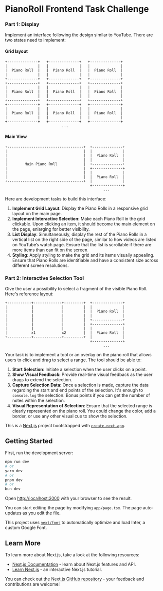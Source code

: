 # PianoRoll Frontend Task Challenge

### Part 1: Display

Implement an interface following the design similar to YouTube. There are two states need to implement:

#### Grid layout

```
+--------------+   +--------------+   +--------------+
|              |   |              |   |              |
|  Piano Roll  |   |  Piano Roll  |   |  Piano Roll  |
|              |   |              |   |              |
+--------------+   +--------------+   +--------------+
+--------------+   +--------------+   +--------------+
|              |   |              |   |              |
|  Piano Roll  |   |  Piano Roll  |   |  Piano Roll  |
|              |   |              |   |              |
+--------------+   +--------------+   +--------------+
+--------------+   +--------------+   +--------------+
|              |   |              |   |              |
|  Piano Roll  |   |  Piano Roll  |   |  Piano Roll  |
|              |   |              |   |              |
+--------------+   +--------------+   +--------------+
                          ...
```

#### Main View

```
+-----------------------------------+  +--------------+
|                                   |  |              |
|                                   |  |  Piano Roll  |
|                                   |  |              |
|        Main Piano Roll            |  +--------------+
|                                   |  +--------------+
|                                   |  |              |
|                                   |  |  Piano Roll  |
+-----------------------------------+  |              |
                                       +--------------+
                                             ...
```

Here are development tasks to build this interface:

1. **Implement Grid Layout**: Display the Piano Rolls in a responsive grid layout on the main page.
2. **Implement Interactive Selection**: Make each Piano Roll in the grid clickable. Upon clicking an item, it should become the main element on the page, enlarging for better visibility.
3. **List Display**: Simultaneously, display the rest of the Piano Rolls in a vertical list on the right side of the page, similar to how videos are listed on YouTube’s watch page. Ensure that the list is scrollable if there are more items than can fit on the screen.
4. **Styling**: Apply styling to make the grid and its items visually appealing. Ensure that Piano Rolls are identifiable and have a consistent size across different screen resolutions.

### Part 2: Interactive Selection Tool

Give the user a possibility to select a fragment of the visible Piano Roll. Here's reference layout:

```
+-----------+-------------+---------+  +--------------+
|           |             |         |  |              |
|           |             |         |  |  Piano Roll  |
|           |             |         |  |              |
|           |             |         |  +--------------+
|           |             |         |  +--------------+
|           |             |         |  |              |
|           x1            x2        |  |  Piano Roll  |
+-----------+-------------+---------+  |              |
                                       +--------------+
                                             ...
```

Your task is to implement a tool or an overlay on the piano roll that allows users to click and drag to select a range. The tool should be able to:

1. **Start Selection**: Initiate a selection when the user clicks on a point.
2. **Show Visual Feedback**: Provide real-time visual feedback as the user drags to extend the selection.
3. **Capture Selection Data**: Once a selection is made, capture the data regarding the start and end points of the selection. It's enough to `console.log` the selection. Bonus points if you can get the number of notes within the selection.
4. **Visual Representation of Selection**: Ensure that the selected range is clearly represented on the piano roll. You could change the color, add a border, or use any other visual cue to show the selection.

This is a [Next.js](https://nextjs.org/) project bootstrapped with [`create-next-app`](https://github.com/vercel/next.js/tree/canary/packages/create-next-app).

## Getting Started

First, run the development server:

```bash
npm run dev
# or
yarn dev
# or
pnpm dev
# or
bun dev
```

Open [http://localhost:3000](http://localhost:3000) with your browser to see the result.

You can start editing the page by modifying `app/page.tsx`. The page auto-updates as you edit the file.

This project uses [`next/font`](https://nextjs.org/docs/basic-features/font-optimization) to automatically optimize and load Inter, a custom Google Font.

## Learn More

To learn more about Next.js, take a look at the following resources:

- [Next.js Documentation](https://nextjs.org/docs) - learn about Next.js features and API.
- [Learn Next.js](https://nextjs.org/learn) - an interactive Next.js tutorial.

You can check out [the Next.js GitHub repository](https://github.com/vercel/next.js/) - your feedback and contributions are welcome!
